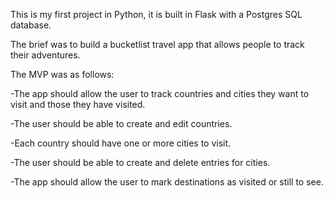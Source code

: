 This is my first project in Python, it is built in Flask with a Postgres SQL database.

The brief was to build a bucketlist travel app that allows people to track their adventures.

The MVP was as follows:

-The app should allow the user to track countries and cities they want to visit and those they have visited.

-The user should be able to create and edit countries.

-Each country should have one or more cities to visit.

-The user should be able to create and delete entries for cities.

-The app should allow the user to mark destinations as visited or still to see.





